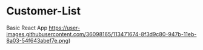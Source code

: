 # Customer-List
Basic React App
https://user-images.githubusercontent.com/36098165/113471674-8f3d9c80-947b-11eb-8a03-54f643abef7e.png)
